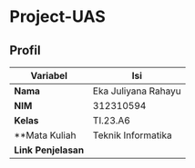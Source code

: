 # Project-UAS
## Profil
| Variabel | Isi |
| -------- | --- |
|**Nama**| Eka Juliyana Rahayu |
|**NIM** | 312310594 |
|**Kelas** | TI.23.A6 |
|**Mata Kuliah | Teknik Informatika |
|**Link Penjelasan** |              |

